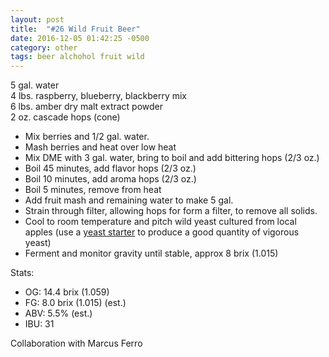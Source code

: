 ```yaml
---
layout: post
title:  "#26 Wild Fruit Beer"
date: 2016-12-05 01:42:25 -0500
category: other
tags: beer alchohol fruit wild
---
```

5 gal. water  
4 lbs. raspberry, blueberry, blackberry mix  
6 lbs. amber dry malt extract powder  
2 oz. cascade hops (cone)  
<ul>
	<li>Mix berries and 1/2 gal. water.</li>
	<li>Mash berries and heat over low heat</li>
	<li>Mix DME with 3 gal. water, bring to boil and add bittering hops (2/3 oz.)</li>
	<li>Boil 45 minutes, add flavor hops (2/3 oz.)</li>
	<li>Boil 10 minutes, add aroma hops (2/3 oz.)</li>
	<li>Boil 5 minutes, remove from heat</li>
	<li>Add fruit mash and remaining water to make 5 gal.</li>
	<li>Strain through filter, allowing hops for form a filter, to remove all solids.</li>
	<li>Cool to room temperature and pitch wild yeast cultured from local apples (use a <a href="https://escowles.github.io/recipes/other/2016/09/02/yeast-starter.html">yeast starter</a> to produce a good quantity of vigorous yeast)</li>
	<li>Ferment and monitor gravity until stable, approx 8 brix (1.015)</li>
</ul>
Stats:  
<ul>
	<li>OG: 14.4 brix (1.059)</li>
	<li>FG: 8.0 brix (1.015) (est.)</li>
	<li>ABV: 5.5% (est.)</li>
	<li>IBU: 31</li>
</ul>
Collaboration with Marcus Ferro  
